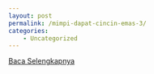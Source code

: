 ```yaml
---
layout: post
permalink: /mimpi-dapat-cincin-emas-3/
categories:
    - Uncategorized
---
```


[Baca Selengkapnya](/02)